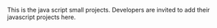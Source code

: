 This is the java script small projects. Developers are invited to add their javascript projects here.
